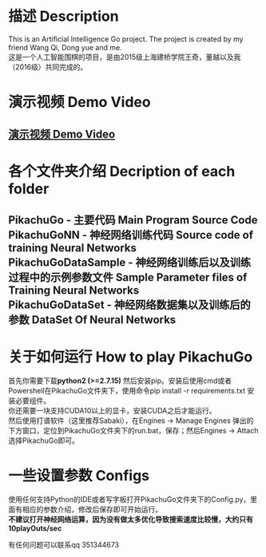 # 描述 Description
This is an Artificial Intelligence Go project. The project is created by my friend Wang Qi, Dong yue and me.<br>
这是一个人工智能围棋的项目，是由2015级上海建桥学院王奇，董越以及我（2016级）共同完成的。
# 演示视频 Demo Video
<a href="https://www.bilibili.com/video/BV1wb41177ah" target="_blank">演示视频 Demo Video</a>
---
# 各个文件夹介绍 Decription of each folder
PikachuGo - 主要代码 Main Program Source Code <br>
PikachuGoNN - 神经网络训练代码 Source code of training Neural Networks <br>
PikachuGoDataSample - 神经网络训练后以及训练过程中的示例参数文件 Sample Parameter files of Training Neural Networks <br>
PikachuGoDataSet - 神经网络数据集以及训练后的参数 DataSet Of Neural Networks <br>
---
# 关于如何运行 How to play PikachuGo
首先你需要下载**python2 (>=2.7.15)** 然后安装pip。安装后使用cmd或者Powershell在PikachuGo文件夹下，使用命令pip install -r requirements.txt 安装必要组件。<br>
你还需要一块支持CUDA10以上的显卡，安装CUDA之后才能运行。<br>
然后使用打谱软件（这里推荐Sabaki），在Engines -> Manage Engines 弹出的下方窗口，定位到PikachuGo文件夹下的run.bat，保存；然后Engines -> Attach 选择PikachuGo即可。<br>

# 一些设置参数 Configs
使用任何支持Python的IDE或者写字板打开PikachuGo文件夹下的Config.py，里面有相应的参数介绍，修改后保存即可开始运行。<br>
**不建议打开神经网络运算，因为没有做太多优化导致搜索速度比较慢，大约只有10playOuts/sec**

有任何问题可以联系qq 351344673






